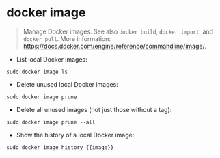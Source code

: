 # docker image

> Manage Docker images.
> See also `docker build`, `docker import`, and `docker pull`.
> More information: <https://docs.docker.com/engine/reference/commandline/image/>.

- List local Docker images:

`sudo docker image ls`

- Delete unused local Docker images:

`sudo docker image prune`

- Delete all unused images (not just those without a tag):

`sudo docker image prune --all`

- Show the history of a local Docker image:

`sudo docker image history {{image}}`
